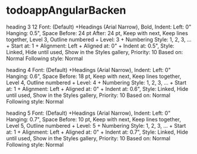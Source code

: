 # todoappAngularBacken
heading 3
12 
Font: (Default) +Headings (Arial Narrow), Bold, Indent:
    Left:  0"
    Hanging:  0.5", Space
    Before:  24 pt
    After:  24 pt, Keep with next, Keep lines together, Level 3, Outline numbered + Level: 3 + Numbering Style: 1, 2, 3, … + Start at: 1 + Alignment: Left + Aligned at:  0" + Indent at:  0.5", Style: Linked, Hide until used, Show in the Styles gallery, Priority: 10
    Based on: Normal
    Following style: Normal


heading 4
Font: (Default) +Headings (Arial Narrow), Indent:
    Left:  0"
    Hanging:  0.6", Space
    Before:  18 pt, Keep with next, Keep lines together, Level 4, Outline numbered + Level: 4 + Numbering Style: 1, 2, 3, … + Start at: 1 + Alignment: Left + Aligned at:  0" + Indent at:  0.6", Style: Linked, Hide until used, Show in the Styles gallery, Priority: 10
    Based on: Normal
    Following style: Normal
    

heading 5
Font: (Default) +Headings (Arial Narrow), Indent:
    Left:  0"
    Hanging:  0.7", Space
    Before:  10 pt, Keep with next, Keep lines together, Level 5, Outline numbered + Level: 5 + Numbering Style: 1, 2, 3, … + Start at: 1 + Alignment: Left + Aligned at:  0" + Indent at:  0.7", Style: Linked, Hide until used, Show in the Styles gallery, Priority: 10
    Based on: Normal
    Following style: Normal